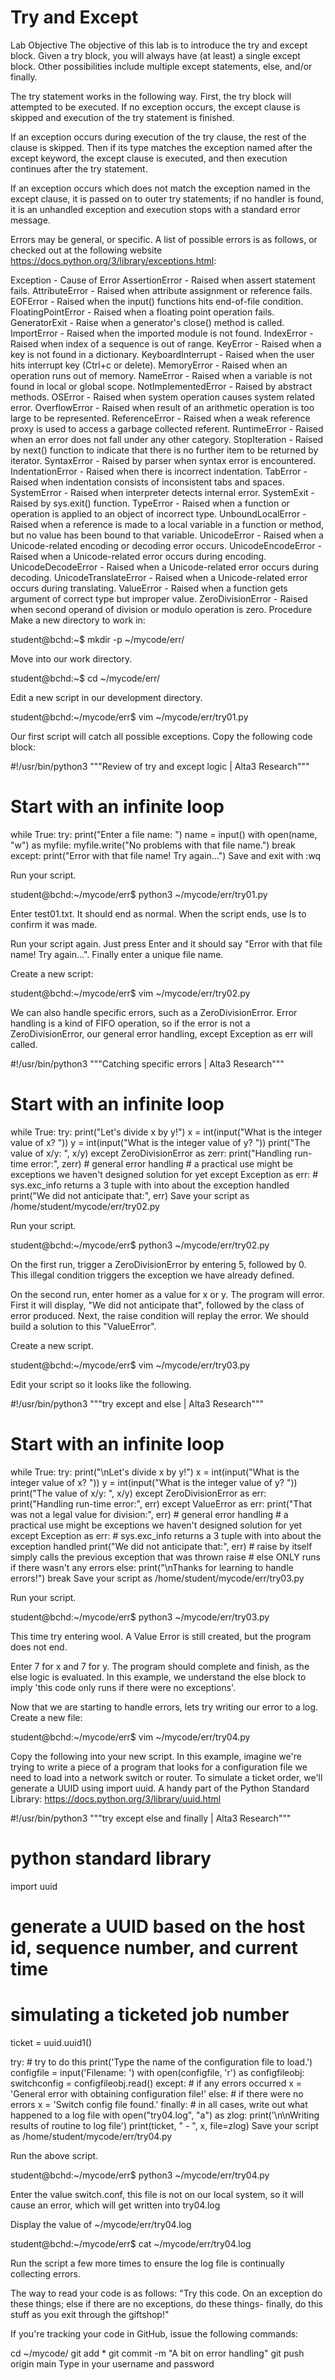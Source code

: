 # Try and Except
Lab Objective
The objective of this lab is to introduce the try and except block. Given a try block, you will always have (at least) a single except block. Other possibilities include multiple except statements, else, and/or finally.

The try statement works in the following way. First, the try block will attempted to be executed. If no exception occurs, the except clause is skipped and execution of the try statement is finished.

If an exception occurs during execution of the try clause, the rest of the clause is skipped. Then if its type matches the exception named after the except keyword, the except clause is executed, and then execution continues after the try statement.

If an exception occurs which does not match the exception named in the except clause, it is passed on to outer try statements; if no handler is found, it is an unhandled exception and execution stops with a standard error message.

Errors may be general, or specific. A list of possible errors is as follows, or checked out at the following website https://docs.python.org/3/library/exceptions.html:

Exception - Cause of Error
AssertionError - Raised when assert statement fails.
AttributeError - Raised when attribute assignment or reference fails.
EOFError - Raised when the input() functions hits end-of-file condition.
FloatingPointError - Raised when a floating point operation fails.
GeneratorExit - Raise when a generator's close() method is called.
ImportError - Raised when the imported module is not found.
IndexError - Raised when index of a sequence is out of range.
KeyError - Raised when a key is not found in a dictionary.
KeyboardInterrupt - Raised when the user hits interrupt key (Ctrl+c or delete).
MemoryError - Raised when an operation runs out of memory.
NameError - Raised when a variable is not found in local or global scope.
NotImplementedError - Raised by abstract methods.
OSError - Raised when system operation causes system related error.
OverflowError - Raised when result of an arithmetic operation is too large to be represented.
ReferenceError - Raised when a weak reference proxy is used to access a garbage collected referent.
RuntimeError - Raised when an error does not fall under any other category.
StopIteration - Raised by next() function to indicate that there is no further item to be returned by iterator.
SyntaxError - Raised by parser when syntax error is encountered.
IndentationError - Raised when there is incorrect indentation.
TabError - Raised when indentation consists of inconsistent tabs and spaces.
SystemError - Raised when interpreter detects internal error.
SystemExit - Raised by sys.exit() function.
TypeError - Raised when a function or operation is applied to an object of incorrect type.
UnboundLocalError - Raised when a reference is made to a local variable in a function or method, but no value has been bound to that variable.
UnicodeError - Raised when a Unicode-related encoding or decoding error occurs.
UnicodeEncodeError - Raised when a Unicode-related error occurs during encoding.
UnicodeDecodeError - Raised when a Unicode-related error occurs during decoding.
UnicodeTranslateError - Raised when a Unicode-related error occurs during translating.
ValueError - Raised when a function gets argument of correct type but improper value.
ZeroDivisionError - Raised when second operand of division or modulo operation is zero.
Procedure
Make a new directory to work in:

student@bchd:~$ mkdir -p ~/mycode/err/

Move into our work directory.

student@bchd:~$ cd ~/mycode/err/

Edit a new script in our development directory.

student@bchd:~/mycode/err$ vim ~/mycode/err/try01.py

Our first script will catch all possible exceptions. Copy the following code block:


#!/usr/bin/python3
"""Review of try and except logic | Alta3 Research"""

# Start with an infinite loop
while True:
    try:
        print("Enter a file name: ")
        name = input()
        with open(name, "w") as myfile:
            myfile.write("No problems with that file name.")
        break
    except:
        print("Error with that file name! Try again...")
Save and exit with :wq

Run your script.

student@bchd:~/mycode/err$ python3 ~/mycode/err/try01.py

Enter test01.txt. It should end as normal. When the script ends, use ls to confirm it was made.

Run your script again. Just press Enter and it should say "Error with that file name! Try again...". Finally enter a unique file name.

Create a new script:

student@bchd:~/mycode/err$ vim ~/mycode/err/try02.py

We can also handle specific errors, such as a ZeroDivisionError. Error handling is a kind of FIFO operation, so if the error is not a ZeroDivisionError, our general error handling, except Exception as err will called.


#!/usr/bin/python3
"""Catching specific errors | Alta3 Research"""

# Start with an infinite loop
while True:
    try:
        print("Let's divide x by y!")
        x = int(input("What is the integer value of x? "))
        y = int(input("What is the integer value of y? "))
        print("The value of x/y: ", x/y)
    except ZeroDivisionError as zerr:
        print("Handling run-time error:", zerr)
    # general error handling
    # a practical use might be exceptions we haven't designed solution for yet
    except Exception as err:
        # sys.exc_info returns a 3 tuple with into about the exception handled
        print("We did not anticipate that:", err)
Save your script as /home/student/mycode/err/try02.py

Run your script.

student@bchd:~/mycode/err$ python3 ~/mycode/err/try02.py

On the first run, trigger a ZeroDivisionError by entering 5, followed by 0. This illegal condition triggers the exception we have already defined.

On the second run, enter homer as a value for x or y. The program will error. First it will display, "We did not anticipate that", followed by the class of error produced. Next, the raise condition will replay the error. We should build a solution to this "ValueError".

Create a new script.

student@bchd:~/mycode/err$ vim ~/mycode/err/try03.py

Edit your script so it looks like the following.


#!/usr/bin/python3
"""try except and else | Alta3 Research"""

# Start with an infinite loop
while True:
    try:
        print("\nLet's divide x by y!")
        x = int(input("What is the integer value of x? "))
        y = int(input("What is the integer value of y? "))
        print("The value of x/y: ", x/y)
    except ZeroDivisionError as err:
        print("Handling run-time error:", err)
    except ValueError as err:
        print("That was not a legal value for division:", err)
    # general error handling
    # a practical use might be exceptions we haven't designed solution for yet
    except Exception as err:
        # sys.exc_info returns a 3 tuple with into about the exception handled
        print("We did not anticipate that:", err)
        # raise by itself simply calls the previous exception that was thrown
        raise
    # else ONLY runs if there wasn't any errors
    else:
        print("\nThanks for learning to handle errors!")
        break
Save your script as /home/student/mycode/err/try03.py

Run your script.

student@bchd:~/mycode/err$ python3 ~/mycode/err/try03.py

This time try entering wool. A Value Error is still created, but the program does not end.

Enter 7 for x and 7 for y. The program should complete and finish, as the else logic is evaluated. In this example, we understand the else block to imply 'this code only runs if there were no exceptions'.

Now that we are starting to handle errors, lets try writing our error to a log. Create a new file:

student@bchd:~/mycode/err$ vim ~/mycode/err/try04.py

Copy the following into your new script. In this example, imagine we're trying to write a piece of a program that looks for a configuration file we need to load into a network switch or router. To simulate a ticket order, we'll generate a UUID using import uuid. A handy part of the Python Standard Library: https://docs.python.org/3/library/uuid.html


#!/usr/bin/python3
"""try except else and finally | Alta3 Research"""

# python standard library
import uuid

# generate a UUID based on the host id, sequence number, and current time
# simulating a ticketed job number
ticket = uuid.uuid1()

try: # try to do this
    print('Type the name of the configuration file to load.')
    configfile = input('Filename: ')
    with open(configfile, 'r') as configfileobj:
        switchconfig = configfileobj.read()
except: # if any errors occurred
    x = 'General error with obtaining configuration file!'
else: # if there were no errors
    x = 'Switch config file found.'
finally: # in all cases, write out what happened to a log file
    with open("try04.log", "a") as zlog:
        print('\n\nWriting results of routine to log file')
        print(ticket, " - ", x, file=zlog)
Save your script as /home/student/mycode/err/try04.py

Run the above script.

student@bchd:~/mycode/err$ python3 ~/mycode/err/try04.py

Enter the value switch.conf, this file is not on our local system, so it will cause an error, which will get written into try04.log

Display the value of ~/mycode/err/try04.log

student@bchd:~/mycode/err$ cat ~/mycode/err/try04.log

Run the script a few more times to ensure the log file is continually collecting errors.

The way to read your code is as follows: "Try this code. On an exception do these things; else if there are no exceptions, do these things- finally, do this stuff as you exit through the giftshop!"

If you're tracking your code in GitHub, issue the following commands:

cd ~/mycode/
git add *
git commit -m "A bit on error handling"
git push origin main
Type in your username and password
